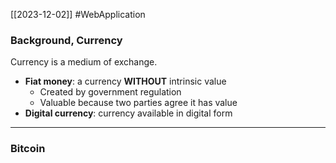 [[2023-12-02]] #WebApplication 

### Background, Currency
Currency is a medium of exchange.
- **Fiat money**: a currency **WITHOUT** intrinsic value
	- Created by government regulation
	- Valuable because two parties agree it has value
- **Digital currency**: currency available in digital form

---
### Bitcoin
